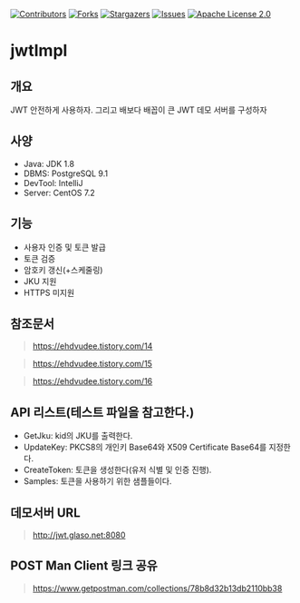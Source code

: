 [![Contributors][contributors-shield]][contributors-url]
[![Forks][forks-shield]][forks-url]
[![Stargazers][stars-shield]][stars-url]
[![Issues][issues-shield]][issues-url]
[![Apache License 2.0][license-shield]][license-url]

# jwtImpl

## 개요

JWT 안전하게 사용하자. 그리고 배보다 배꼽이 큰 JWT 데모 서버를 구성하자

## 사양
* Java: JDK 1.8
* DBMS: PostgreSQL 9.1
* DevTool: IntelliJ
* Server: CentOS 7.2

## 기능

* 사용자 인증 및 토큰 발급
* 토큰 검증
* 암호키 갱신(+스케줄링)
* JKU 지원
* HTTPS 미지원

## 참조문서

>https://ehdvudee.tistory.com/14

>https://ehdvudee.tistory.com/15

>https://ehdvudee.tistory.com/16

## API 리스트(테스트 파일을 참고한다.)

* GetJku: kid의 JKU를 출력한다.
* UpdateKey: PKCS8의 개인키 Base64와 X509 Certificate Base64를 지정한다.
* CreateToken: 토큰을 생성한다(유저 식별 및 인증 진행).
* Samples: 토큰을 사용하기 위한 샘플들이다. 

## 데모서버 URL
> http://jwt.glaso.net:8080

## POST Man Client 링크 공유
> https://www.getpostman.com/collections/78b8d32b13db2110bb38



<!-- MARKDOWN LINKS & IMAGES -->
<!-- https://www.markdownguide.org/basic-syntax/#reference-style-links -->
[contributors-shield]: https://img.shields.io/github/contributors/ehdvudee/jwtImpl.svg?style=flat-square
[contributors-url]: https://github.com/ehdvudee/jwtImpl/graphs/contributors
[forks-shield]: https://img.shields.io/github/forks/ehdvudee/jwtImpl.svg?style=flat-square
[forks-url]: https://github.com/ehdvudee/jwtImpl/network/members
[stars-shield]: https://img.shields.io/github/stars/ehdvudee/jwtImpl.svg?style=flat-square
[stars-url]: https://github.com/ehdvudee/jwtImpl/stargazers
[issues-shield]: https://img.shields.io/github/issues/ehdvudee/jwtImpl.svg?style=flat-square
[issues-url]: https://github.com/ehdvudee/jwtImpl/issues
[license-shield]: https://img.shields.io/github/license/ehdvudee/jwtImpl.svg?style=flat-square
[license-url]: https://github.com/ehdvudee/jwtImpl/blob/master/LICENSE

